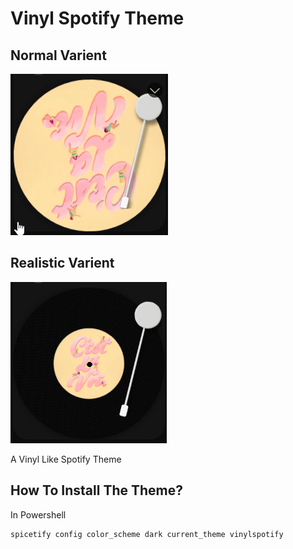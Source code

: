 # Vinyl Spotify Theme

## Normal Varient

![picture](./assets/other/example-normal.gif)

## Realistic Varient

![picture](./assets/other/example-realistic.gif)

A Vinyl Like Spotify Theme

## How To Install The Theme?

In Powershell

```
spicetify config color_scheme dark current_theme vinylspotify
```
